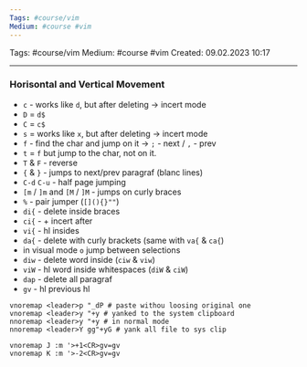 ```yaml
---
Tags: #course/vim
Medium: #course #vim 
---
```

Tags: #course/vim
Medium: #course #vim 
Created: 09.02.2023 10:17
___

### Horisontal and Vertical Movement

- `c` - works like `d`, but after deleting -> incert mode
- `D` = `d$`
- `C` = `c$`
- `s` =  works like `x`, but after deleting -> incert mode
- `f` - find the char and jump on it -> `;` - next / `,` - prev
- `t` = `f` but jump to the char, not on it.
- `T` & `F` - reverse
- `{` & `}` - jumps to next/prev paragraf (blanc lines)
- `C-d` `C-u` - half page jumping
- `[m` / `]m` and `[M` / `]M` - jumps on curly braces
- `%` - pair jumper (`[](){}""`)
- `di{` - delete inside braces 
- `ci{` - + incert after
- `vi{` - hl insides
- `da{` - delete with curly brackets (same with `va{` & `ca{`)
- in visual mode `o` jump between selections
- `diw` - delete word inside (`ciw` & `viw`)
- `viW` - hl word inside whitespaces (`diW` & `ciW`)
- `dap` - delete all paragraf
- `gv` - hl previous hl

```vimrc
vnoremap <leader>p "_dP # paste withou loosing original one
vnoremap <leader>y "+y # yanked to the system clipboard
nnoremap <leader>y "+y # in normal mode
nnoremap <leader>Y gg"+yG # yank all file to sys clip

vnoremap J :m '>+1<CR>gv=gv
vnoremap K :m '>-2<CR>gv=gv
```